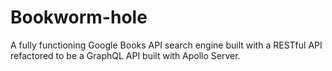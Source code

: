 # Bookworm-hole
A fully functioning Google Books API search engine built with a RESTful API refactored to be a GraphQL API built with Apollo Server.
